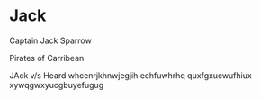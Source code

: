 # Jack

Captain Jack Sparrow

Pirates of Carribean

JAck v/s Heard
whcenrjkhnwjegjih
echfuwhrhq
quxfgxucwufhiux
xywqgwxyucgbuyefugug
